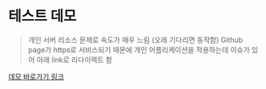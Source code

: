 # 테스트 데모
> 개인 서버 리소스 문제로 속도가 매우 느림 (오래 기다리면 동작함)
> Github page가 https로 서비스되기 때문에 개인 어플리케이션을 적용하는데 이슈가 있어 아래 link로 리다이렉트 함
 
[데모 바로가기 링크](http://www.saerok.com/docs/project/news/topic-news)